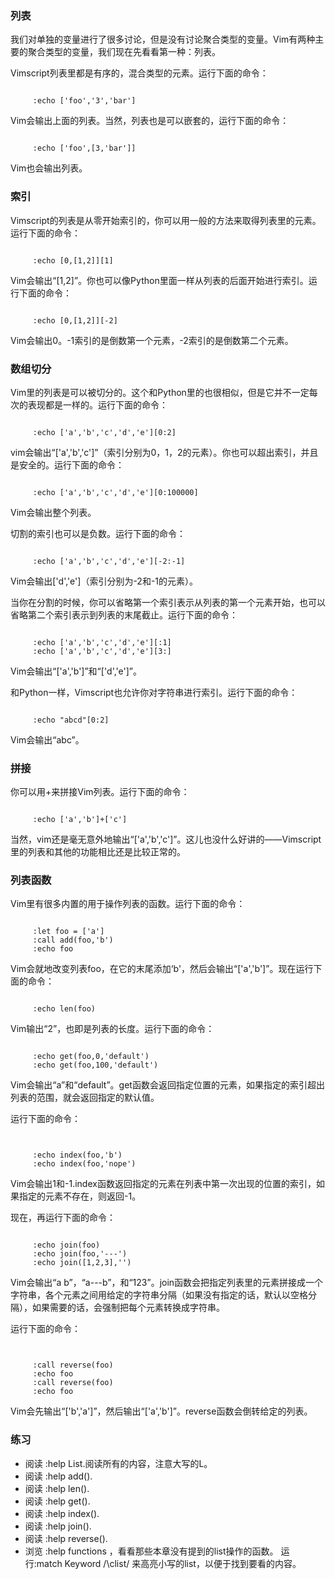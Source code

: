 ### 列表

我们对单独的变量进行了很多讨论，但是没有讨论聚合类型的变量。Vim有两种主要的聚合类型的变量，我们现在先看看第一种：列表。

Vimscript列表里都是有序的，混合类型的元素。运行下面的命令：
<pre><code>
     :echo ['foo','3','bar']
</code></pre>

Vim会输出上面的列表。当然，列表也是可以嵌套的，运行下面的命令：
<pre><code>
     :echo ['foo',[3,'bar']]
</code></pre>

Vim也会输出列表。

### 索引

Vimscript的列表是从零开始索引的，你可以用一般的方法来取得列表里的元素。运行下面的命令：
<pre><code>
     :echo [0,[1,2]][1]
</code></pre>

Vim会输出“[1,2]”。你也可以像Python里面一样从列表的后面开始进行索引。运行下面的命令：
<pre><code>
     :echo [0,[1,2]][-2]
</code></pre>

Vim会输出0。-1索引的是倒数第一个元素，-2索引的是倒数第二个元素。

### 数组切分

Vim里的列表是可以被切分的。这个和Python里的也很相似，但是它并不一定每次的表现都是一样的。运行下面的命令：
<pre><code>
     :echo ['a','b','c','d','e'][0:2]
</code></pre>

vim会输出“['a','b','c']”（索引分别为0，1，2的元素）。你也可以超出索引，并且是安全的。运行下面的命令：
<pre><code>
     :echo ['a','b','c','d','e'][0:100000]
</code></pre>

Vim会输出整个列表。

切割的索引也可以是负数。运行下面的命令：
<pre><code>
     :echo ['a','b','c','d','e'][-2:-1]
</code></pre>     

Vim会输出['d','e']（索引分别为-2和-1的元素）。

当你在分割的时候，你可以省略第一个索引表示从列表的第一个元素开始，也可以省略第二个索引表示到列表的末尾截止。运行下面的命令：
<pre><code>
     :echo ['a','b','c','d','e'][:1]
     :echo ['a','b','c','d','e'][3:]
</code></pre>     

Vim会输出“['a','b']”和“['d','e']”。

和Python一样，Vimscript也允许你对字符串进行索引。运行下面的命令：
<pre><code>
     :echo "abcd"[0:2]
</code></pre>     

Vim会输出“abc”。

### 拼接

你可以用+来拼接Vim列表。运行下面的命令：
<pre><code>
     :echo ['a','b']+['c']
</code></pre>

当然，vim还是毫无意外地输出“['a','b','c']”。这儿也没什么好讲的——Vimscript里的列表和其他的功能相比还是比较正常的。

### 列表函数

Vim里有很多内置的用于操作列表的函数。运行下面的命令：
<pre><code>
     :let foo = ['a']
     :call add(foo,'b')
     :echo foo
</code></pre>

Vim会就地改变列表foo，在它的末尾添加‘b'，然后会输出“['a','b']”。现在运行下面的命令：
<pre><code>
     :echo len(foo)
</code></pre>

Vim输出“2”，也即是列表的长度。运行下面的命令：

<pre><code>     
     :echo get(foo,0,'default')
     :echo get(foo,100,'default')
</code></pre>

Vim会输出“a”和“default”。get函数会返回指定位置的元素，如果指定的索引超出列表的范围，就会返回指定的默认值。

运行下面的命令：
<pre><code>
      
     :echo index(foo,'b')
     :echo index(foo,'nope')
</code></pre>

Vim会输出1和-1.index函数返回指定的元素在列表中第一次出现的位置的索引，如果指定的元素不存在，则返回-1。

现在，再运行下面的命令：
<pre><code>
     :echo join(foo)
     :echo join(foo,'---')
     :echo join([1,2,3],'')
</code></pre>

Vim会输出“a b”，“a---b”，和“123”。join函数会把指定列表里的元素拼接成一个字符串，各个元素之间用给定的字符串分隔（如果没有指定的话，默认以空格分隔），如果需要的话，会强制把每个元素转换成字符串。

运行下面的命令：
<pre><code>
     
     :call reverse(foo)
     :echo foo
     :call reverse(foo)
     :echo foo
</code></pre> 

Vim会先输出“['b','a']”，然后输出“['a','b']”。reverse函数会倒转给定的列表。

### 练习

- 阅读 :help List.阅读所有的内容，注意大写的L。
- 阅读 :help add().
- 阅读 :help len().
- 阅读 :help get().
- 阅读 :help index().
- 阅读 :help join().
- 阅读 :help reverse().
- 浏览 :help functions ，看看那些本章没有提到的list操作的函数。 运行:match Keyword /\clist/ 来高亮小写的list，以便于找到要看的内容。
